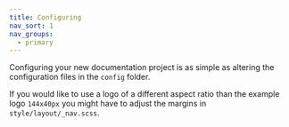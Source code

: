 ```yaml
---
title: Configuring
nav_sort: 1
nav_groups:
  - primary
---
```

Configuring your new documentation project is as simple as altering the configuration files in the `config` folder.

If you would like to use a logo of a different aspect ratio than the example logo `144x40px` you might have to adjust the margins in `style/layout/_nav.scss`.
